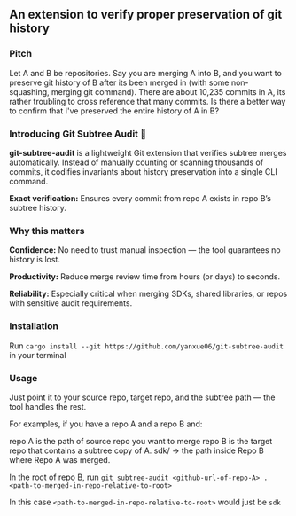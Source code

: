 ## An extension to verify proper preservation of git history 

### Pitch

Let A and B be repositories. Say you are merging A into B, and you want to preserve git history of B after its been merged in (with some non-squashing, merging git command). There are about 10,235 commits in A, its rather troubling to cross reference that many commits. Is there a better way to confirm that I've preserved the entire history of A in B? 

### Introducing Git Subtree Audit 🌲

**git-subtree-audit** is a lightweight Git extension that verifies subtree merges automatically.
Instead of manually counting or scanning thousands of commits, it codifies invariants about history preservation into a single CLI command.

**Exact verification:** Ensures every commit from repo A exists in repo B’s subtree history.

### Why this matters

**Confidence:** No need to trust manual inspection — the tool guarantees no history is lost. 

**Productivity:** Reduce merge review time from hours (or days) to seconds.

**Reliability:** Especially critical when merging SDKs, shared libraries, or repos with sensitive audit requirements.

### **Installation**
Run ```cargo install --git https://github.com/yanxue06/git-subtree-audit``` in your terminal

### **Usage**

Just point it to your source repo, target repo, and the subtree path — the tool handles the rest.

For examples, if you have a repo A and a repo B and:

repo A is the path of source repo you want to merge repo B is the target repo that contains a subtree copy of A. sdk/ → the path inside Repo B where Repo A was merged.

In the root of repo B, run ```git subtree-audit <github-url-of-repo-A> . <path-to-merged-in-repo-relative-to-root>```

In this case ```<path-to-merged-in-repo-relative-to-root>``` would just be ```sdk```
